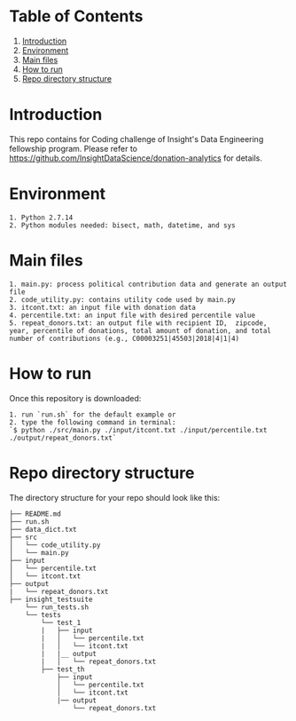 # Table of Contents
1. [Introduction](README.md#introduction)
2. [Environment](README.md#environment)
3. [Main files](README.md#main-files)
4. [How to run](README.md#how-to-run)
5. [Repo directory structure](README.md#repo-directory-structure)


# Introduction
This repo contains for Coding challenge of Insight's Data Engineering fellowship program. Please refer to https://github.com/InsightDataScience/donation-analytics for details.

# Environment
    1. Python 2.7.14
    2. Python modules needed: bisect, math, datetime, and sys

# Main files
    1. main.py: process political contribution data and generate an output file
    2. code_utility.py: contains utility code used by main.py
    3. itcont.txt: an input file with donation data
    4. percentile.txt: an input file with desired percentile value
    5. repeat_donors.txt: an output file with recipient ID,  zipcode, year, percentile of donations, total amount of donation, and total number of contributions (e.g., C00003251|45503|2018|4|1|4)

# How to run
  Once this repository is downloaded:

    1. run `run.sh` for the default example or 
    2. type the following command in terminal:
    `$ python ./src/main.py ./input/itcont.txt ./input/percentile.txt ./output/repeat_donors.txt`


# Repo directory structure

The directory structure for your repo should look like this:

    ├── README.md 
    ├── run.sh
    ├── data_dict.txt
    ├── src
    │   └── code_utility.py
    │   └── main.py
    ├── input
    │   └── percentile.txt
    │   └── itcont.txt
    ├── output
    |   └── repeat_donors.txt
    ├── insight_testsuite
        └── run_tests.sh
        └── tests
            └── test_1
            |   ├── input
            |   │   └── percentile.txt
            |   │   └── itcont.txt
            |   |__ output
            |   │   └── repeat_donors.txt
            ├── test_th
                ├── input
                │   └── percentile.txt
                │   └── itcont.txt
                |── output
                    └── repeat_donors.txt
